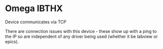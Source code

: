 # Omega IBTHX

Device communicates via TCP

There are connection issues with this device - these show up with a ping to the IP so are independent of any driver being used (whether it be labview or epics).